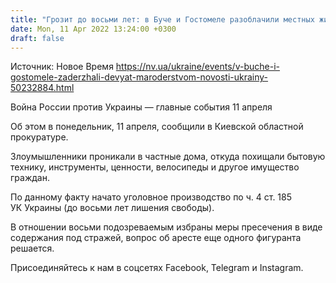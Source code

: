 ```yaml
---
title: "Грозит до восьми лет: в Буче и Гостомеле разоблачили местных жителей, занимавшихся мародерством"
date: Mon, 11 Apr 2022 13:24:00 +0300
draft: false
---
```

Источник: Новое Время https://nv.ua/ukraine/events/v-buche-i-gostomele-zaderzhali-devyat-maroderstvom-novosti-ukrainy-50232884.html


Война России против Украины — главные события 11 апреля

Об этом в понедельник, 11 апреля, сообщили в Киевской областной прокуратуре.

Злоумышленники проникали в частные дома, откуда похищали бытовую технику, инструменты, ценности, велосипеды и другое имущество граждан.

По данному факту начато уголовное производство по ч. 4 ст. 185 УК Украины (до восьми лет лишения свободы).

В отношении восьми подозреваемым избраны меры пресечения в виде содержания под стражей, вопрос об аресте еще одного фигуранта решается.

Присоединяйтесь к нам в соцсетях Facebook, Telegram и Instagram.

